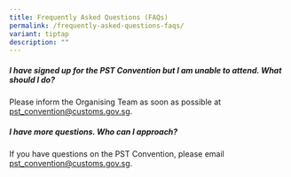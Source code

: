 ```yaml
---
title: Frequently Asked Questions (FAQs)
permalink: /frequently-asked-questions-faqs/
variant: tiptap
description: ""
---
```

<h5><strong>I have signed up for the PST Convention but I am unable to attend. What should I do?</strong></h5>
<p>Please inform the Organising Team as soon as possible at <a href="mailto:pst_convention@customs.gov.sg" rel="noopener noreferrer nofollow" target="_blank">pst_convention@customs.gov.sg</a>.</p>
<h5><strong>I have more questions. Who can I approach?</strong></h5>
<p>If you have questions on the PST Convention, please email <a href="pst_convention@customs.gov.sg" rel="noopener noreferrer nofollow" target="_blank">pst_convention@customs.gov.sg</a>.</p>